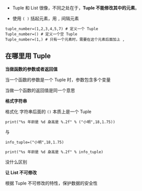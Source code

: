 
- Tuple 和 List 很像，不同之处在于，**Tuple 不能修改其中的元素**。

- 使用 `( )` 括起元素，用 `,` 间隔元素

```
tuple_number=(1,2,3,4,5,7) # 定义一个 Tuple
Tuple_number=() # 定义一个空 Tuple
Tuple_number=(1,) # 只有一个元素时，需要在这个元素后面加上 ,
```

## 在哪里用 Tuple

**当做函数的参数或者返回值**

当一个函数的参数是一个 Tuple 时，参数包含多个变量

当做一个函数的返回值是同一个意思

**格式字符串**

格式化   字符串后面的 `()` 本质上是一个 Tuple

```
print("%s 年龄是 %d 身高是 %.2f" % ("小明",18,1.75))
```

与

```
info_tuple=("小明",18,1.75)

print("%s 年龄是 %d 身高是 %.2f" % info_tuple)
```

没什么区别

**让 List 不可修改**

根据 Tuple 不可修改的特性，保护数据的安全性